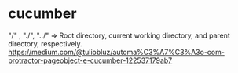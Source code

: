 # cucumber  
"/" , "./", "../" => Root directory, current working directory, and parent directory, respectively.
https://medium.com/@tuliobluz/automa%C3%A7%C3%A3o-com-protractor-pageobject-e-cucumber-122537179ab7